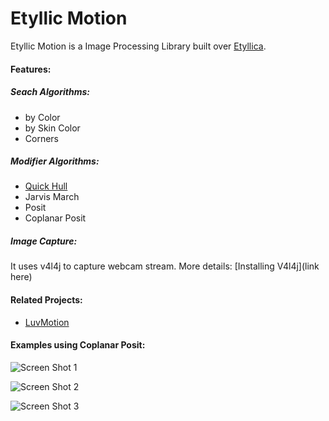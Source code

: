 Etyllic Motion
==============

Etyllic Motion is a Image Processing Library built over [Etyllica](https://github.com/yuripourre/etyllica/).

#### Features:

##### Seach Algorithms: 
- by Color
- by Skin Color
- Corners

##### Modifier Algorithms:
- [Quick Hull](https://github.com/yuripourre/etyllic-motion/wiki/Quick%20Hull)
- Jarvis March
- Posit
- Coplanar Posit

##### Image Capture: 

It uses v4l4j to capture webcam stream. More details: [Installing V4l4j](link here)

#### Related Projects:
- [LuvMotion](https://github.com/yuripourre/luvmotion/)


#### Examples using Coplanar Posit:


![Screen Shot 1](https://raw.github.com/yuripourre/etyllic-motion/master/screenshots/ss1.png)

![Screen Shot 2](https://raw.github.com/yuripourre/etyllic-motion/master/screenshots/ss2.png)

![Screen Shot 3](https://raw.github.com/yuripourre/etyllic-motion/master/screenshots/ss3.png)

